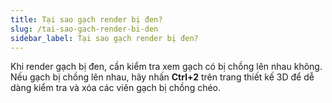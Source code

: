 ```yaml
---
title: Tại sao gạch render bị đen?
slug: /tai-sao-gach-render-bi-den
sidebar_label: Tại sao gạch render bị đen?
---
```


Khi render gạch bị đen, cần kiểm tra xem gạch có bị chồng lên nhau không. Nếu gạch bị chồng lên nhau, hãy nhấn **Ctrl+2** trên trang thiết kế 3D để dễ dàng kiểm tra và xóa các viên gạch bị chồng chéo.